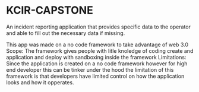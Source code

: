 # KCIR-CAPSTONE
An incident reporting application that provides specific data to the operator and able to fill out the necessary data if missing.

This app was made on a no code framework to take advantage of web 3.0 
Scope: The framework gives people with litle knoledge of coding create and application and deploy with sandboxing inside the framework
Limitations: Since the application is created on a no code framework however for high end developer this can be tinker under the hood the limitation of this framework is that developers have limited control on how the application looks and how it opperates.
